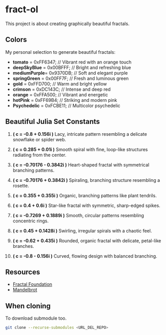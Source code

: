 # fract-ol
This project is about creating graphically beautiful fractals.

## Colors

My personal selection to generate beautiful fractals:

- **tomato**      = 0xFF6347;  // Vibrant red with an orange touch
- **deepSkyBlue** = 0x00BFFF;  // Bright and refreshing blue
- **mediumPurple**= 0x9370DB;  // Soft and elegant purple
- **springGreen** = 0x00FF7F;  // Fresh and luminous green
- **gold**        = 0xFFD700;  // Warm and bright yellow
- **crimson**     = 0xDC143C;  // Intense and deep red
- **orange**      = 0xFFA500;  // Vibrant and energetic
- **hotPink**     = 0xFF69B4;  // Striking and modern pink
- **Psychedelic** = 0xFCBE11;  // Multicolor psychedelic


## Beautiful Julia Set Constants

1. **\( c = -0.8 + 0.156i \)**
   Lacy, intricate pattern resembling a delicate snowflake or spider web.

2. **\( c = 0.285 + 0.01i \)**
   Smooth spiral with fine, loop-like structures radiating from the center.

3. **\( c = -0.70176 - 0.3842i \)**
   Heart-shaped fractal with symmetrical branching patterns.

4. **\( c = -0.70176 + 0.3842i \)**
   Spiraling, branching structure resembling a rosette.

5. **\( c = 0.355 + 0.355i \)**
   Organic, branching patterns like plant tendrils.

6. **\( c = 0.4 + 0.6i \)**
   Star-like fractal with symmetric, sharp-edged spikes.

7. **\( c = -0.7269 + 0.1889i \)**
   Smooth, circular patterns resembling concentric rings.

8. **\( c = 0.45 + 0.1428i \)**
   Swirling, irregular spirals with a chaotic feel.

9. **\( c = -0.62 + 0.435i \)**
   Rounded, organic fractal with delicate, petal-like branches.

10. **\( c = -0.8 - 0.156i \)**
    Curved, flowing design with balanced branching.

## Resources

- [Fractal Foundation](https://fractalfoundation.org/fractivities/FractalPacks-EducatorsGuide.pdf)
- [Mandelbrot](http://warp.povusers.org/Mandelbrot/)


## When cloning

To download submodule too.

```bash
git clone --recurse-submodules <URL_DEL_REPO>


